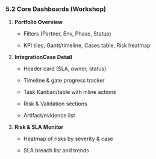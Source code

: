 ### 5.2 Core Dashboards (Workshop)

1. **Portfolio Overview**
    
    - Filters (Partner, Env, Phase, Status)
        
    - KPI tiles, Gantt/timeline, Cases table, Risk heatmap
        
2. **IntegrationCase Detail**
    
    - Header card (SLA, owner, status)
        
    - Timeline & gate progress tracker
        
    - Task Kanban/table with inline actions
        
    - Risk & Validation sections
        
    - Artifact/evidence list
        
3. **Risk & SLA Monitor**
    
    - Heatmap of risks by severity & case
        
    - SLA breach list and trends
        
